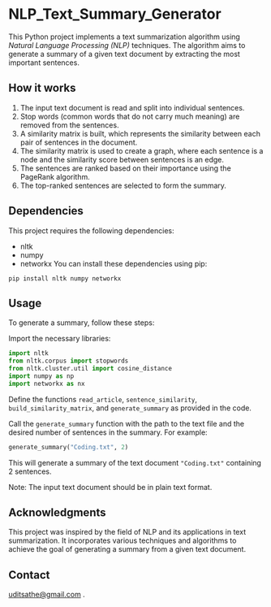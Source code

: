 # NLP_Text_Summary_Generator
This Python project implements a text summarization algorithm using _Natural Language Processing (NLP)_ techniques. The algorithm aims to generate a summary of a given text document by extracting the most important sentences.

## How it works
1. The input text document is read and split into individual sentences.
2. Stop words (common words that do not carry much meaning) are removed from the sentences.
3. A similarity matrix is built, which represents the similarity between each pair of sentences in the document.
4. The similarity matrix is used to create a graph, where each sentence is a node and the similarity score between sentences is an edge.
5. The sentences are ranked based on their importance using the PageRank algorithm.
6. The top-ranked sentences are selected to form the summary.
## Dependencies
This project requires the following dependencies:

* nltk
* numpy
* networkx
You can install these dependencies using pip:
```
pip install nltk numpy networkx
```
## Usage
To generate a summary, follow these steps:

Import the necessary libraries:
```python
import nltk
from nltk.corpus import stopwords
from nltk.cluster.util import cosine_distance
import numpy as np
import networkx as nx
```
Define the functions `read_article`, `sentence_similarity`, `build_similarity_matrix`, and `generate_summary` as provided in the code.

Call the `generate_summary` function with the path to the text file and the desired number of sentences in the summary. For example:
```python
generate_summary("Coding.txt", 2)
```
This will generate a summary of the text document `"Coding.txt"` containing 2 sentences.

Note: The input text document should be in plain text format.

## Acknowledgments
This project was inspired by the field of NLP and its applications in text summarization. It incorporates various techniques and algorithms to achieve the goal of generating a summary from a given text document.

## Contact
uditsathe@gmail.com .
